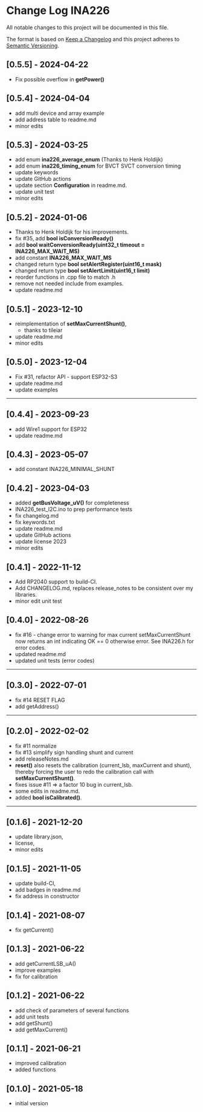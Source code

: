 # Change Log INA226

All notable changes to this project will be documented in this file.

The format is based on [Keep a Changelog](http://keepachangelog.com/)
and this project adheres to [Semantic Versioning](http://semver.org/).


## [0.5.5] - 2024-04-22
- Fix possible overflow in **getPower()**


## [0.5.4] - 2024-04-04
- add multi device and array example
- add address table to readme.md
- minor edits

## [0.5.3] - 2024-03-25
- add enum **ina226_average_enum** (Thanks to Henk Holdijk)
- add enum **ina226_timing_enum** for BVCT SVCT conversion timing
- update keywords
- update GitHub actions
- update section **Configuration** in readme.md.
- update unit test
- minor edits

## [0.5.2] - 2024-01-06
- Thanks to Henk Holdijk for his improvements.
- fix #35, add **bool isConversionReady()**
- add **bool waitConversionReady(uint32_t timeout = INA226_MAX_WAIT_MS)**
- add constant **INA226_MAX_WAIT_MS**
- changed return type **bool setAlertRegister(uint16_t mask)**
- changed return type **bool setAlertLimit(uint16_t limit)**
- reorder functions in .cpp file to match .h
- remove not needed include from examples.
- update readme.md

## [0.5.1] - 2023-12-10
- reimplementation of **setMaxCurrentShunt()**, 
  - thanks to tileiar
- update readme.md
- minor edits

## [0.5.0] - 2023-12-04
- Fix #31, refactor API - support ESP32-S3
- update readme.md
- update examples

----

## [0.4.4] - 2023-09-23
- add Wire1 support for ESP32
- update readme.md

## [0.4.3] - 2023-05-07
- add constant INA226_MINIMAL_SHUNT

## [0.4.2] - 2023-04-03
- added **getBusVoltage_uV()** for completeness
- INA226_test_I2C.ino to prep performance tests
- fix changelog.md
- fix keywords.txt
- update readme.md
- update GitHub actions
- update license 2023
- minor edits

## [0.4.1] - 2022-11-12
- Add RP2040 support to build-CI.
- Add CHANGELOG.md, replaces release_notes to be consistent over my libraries.
- minor edit unit test

## [0.4.0] - 2022-08-26
- fix #16 - change error to warning for max current
  setMaxCurrentShunt now returns an int indicating OK == 0
  otherwise error. See INA226.h for error codes.
- updated readme.md
- updated unit tests (error codes)

----

## [0.3.0] - 2022-07-01
- fix #14 RESET FLAG
- add getAddress()

----

## [0.2.0] - 2022-02-02
- fix #11 normalize
- fix #13 simplify sign handling shunt and current
- add releaseNotes.md
- **reset()** also resets the calibration (current_lsb, maxCurrent and shunt), 
thereby forcing the user to redo the calibration call with **setMaxCurrentShunt()**.
- fixes issue #11 => a factor 10 bug in current_lsb.
- some edits in readme.md.
- added **bool isCalibrated()**.

----

## [0.1.6] - 2021-12-20
- update library.json, 
- license, 
- minor edits

## [0.1.5] - 2021-11-05
- update build-CI, 
- add badges in readme.md
- fix address in constructor

## [0.1.4] - 2021-08-07  
- fix getCurrent()

## [0.1.3] - 2021-06-22  
- add getCurrentLSB_uA()
- improve examples
- fix for calibration

## [0.1.2] - 2021-06-22
- add check of parameters of several functions
- add unit tests
- add getShunt()
- add getMaxCurrent()

## [0.1.1] - 2021-06-21  
- improved calibration
- added functions

## [0.1.0] - 2021-05-18  
- initial version



